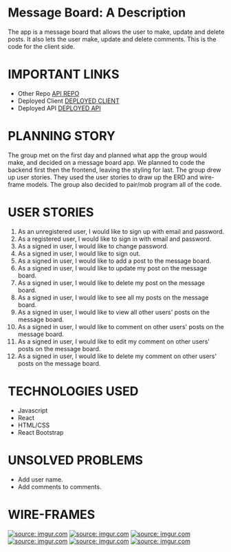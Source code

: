 # Message Board: A Description
The app is a message board that allows the user to make, update and delete posts.  It also lets the user make, update and delete comments.  This is the code for the client side.
# IMPORTANT LINKS
- Other Repo [API REPO](https://github.com/team-taco-project/taco-message-board-API)
- Deployed Client [DEPLOYED CLIENT](https://team-taco-project.github.io/taco-message-board-client/) 
- Deployed API [DEPLOYED API](https://fathomless-forest-03421.herokuapp.com)

# PLANNING STORY
The group met on the first day and planned what app the group would make, and decided on a message board app.  We planned to code the backend first then the frontend, leaving the styling for last.  The group drew up user stories.  They used the user stories to draw up the ERD and wire-frame models.  The group also decided to pair/mob program all of the code.

# USER STORIES
1. As an unregistered user, I would like to sign up with email and password.
2. As a registered user, I would like to sign in with email and password.
3. As a signed in user, I would like to change password.
4. As a signed in user, I would like to sign out.
5. As a signed in user, I would like to add a post to the message board.
6. As a signed in user, I would like to update my post on the message board.
7. As a signed in user, I would like to delete my post on the message board.
8. As a signed in user, I would like to see all my posts on the message board.
9. As a signed in user, I would like to view all other users' posts on the message board.
10. As a signed in user, I would like to comment on other users' posts on the message board.
11. As a signed in user, I would like to edit my comment on other users' posts on the message board.
12. As a signed in user, I would like to delete my comment on other users' posts on the message board.
# TECHNOLOGIES USED
- Javascript
- React
- HTML/CSS
- React Bootstrap
# UNSOLVED PROBLEMS
- Add user name.
- Add comments to comments.
# WIRE-FRAMES
<a href="https://imgur.com/Yir4BFA"><img src="https://i.imgur.com/Yir4BFA.jpg" title="source: imgur.com" /></a>
<a href="https://imgur.com/lY0lGMb"><img src="https://i.imgur.com/lY0lGMb.jpg" title="source: imgur.com" /></a>
<a href="https://imgur.com/Na4A8s5"><img src="https://i.imgur.com/Na4A8s5.jpg" title="source: imgur.com" /></a>
<a href="https://imgur.com/89C7oXK"><img src="https://i.imgur.com/89C7oXK.jpg" title="source: imgur.com" /></a>
<a href="https://imgur.com/89C7oXK"><img src="https://i.imgur.com/MMPHRES.jpg" title="source: imgur.com" /></a>
<a href="https://imgur.com/89C7oXK"><img src="https://i.imgur.com/hriIvaR.jpg" title="source: imgur.com" /></a>

